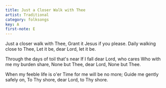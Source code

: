```yaml
---
title: Just a Closer Walk with Thee
artist: Traditional
category: folksongs
key: A
first-note: E
---
```


Just a closer walk with Thee,
Grant it Jesus if you please.
Daily walking close to Thee,
Let it be, dear Lord, let it be.

Through the days of toil that's near
If I fall dear Lord, who cares
Who with me my burden share,
None but Thee, dear Lord, None but Thee.

When my feeble life is o'er
Time for me will be no more;
Guide me gently safely on,
To Thy shore, dear Lord, to Thy shore.
